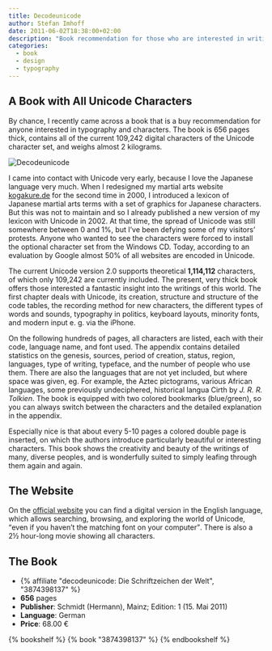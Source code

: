 ```yaml
---
title: Decodeunicode
author: Stefan Imhoff
date: 2011-06-02T18:38:00+02:00
description: "Book recommendation for those who are interested in writing and characters: 'decodeunicode - Die Schriftzeichen der Welt'. 656 pages thick, almost 2 kg heavy and with all 109,242 current characters of the Unicode character set."
categories:
  - book
  - design
  - typography
---
```


## A Book with All Unicode Characters

By chance, I recently came across a book that is a buy recommendation for anyone interested in typography and characters. The book is 656 pages thick, contains all of the current 109,242 digital characters of the Unicode character set, and weighs almost 2 kilograms.

![Decodeunicode](/assets/images/posts/book-decodeunicode.jpg)

I came into contact with Unicode very early, because I love the Japanese language very much. When I redesigned my martial arts website [kogakure.de](https://www.kogakure.de/) for the second time in 2000, I introduced a lexicon of Japanese martial arts terms with a set of graphics for Japanese characters. But this was not to maintain and so I already published a new version of my lexicon with Unicode in 2002. At that time, the spread of Unicode was still somewhere between 0 and 1%, but I’ve been defying some of my visitors’ protests. Anyone who wanted to see the characters were forced to install the optional character set from the Windows CD. Today, according to an evaluation by Google almost 50% of all websites are encoded in Unicode.

The current Unicode version 2.0 supports theoretical **1,114,112** characters, of which only 109,242 are currently included. The present, very thick book offers those interested a fantastic insight into the writings of this world. The first chapter deals with Unicode, its creation, structure and structure of the code tables, the recording method for new characters, the different types of words and sounds, typography in politics, keyboard layouts, minority fonts, and modern input e. g. via the iPhone.

On the following hundreds of pages, all characters are listed, each with their code, language name, and font used. The appendix contains detailed statistics on the genesis, sources, period of creation, status, region, languages, type of writing, typeface, and the number of people who use them. There are also the languages that are not yet included, but where space was given, eg. For example, the Aztec pictograms, various African languages, some previously undeciphered, historical langua Cirth by _J. R. R. Tolkien_. The book is equipped with two colored bookmarks (blue/green), so you can always switch between the characters and the detailed explanation in the appendix.

Especially nice is that about every 5-10 pages a colored double page is inserted, on which the authors introduce particularly beautiful or interesting characters. This book shows the creativity and beauty of the writings of many, diverse peoples, and is wonderfully suited to simply leafing through them again and again.

## The Website

On the [official website](http://www.decodeunicode.org/) you can find a digital version in the English language, which allows searching, browsing, and exploring the world of Unicode, <q>even if you haven’t the matching font on your computer</q>. There is also a 2½ hour-long movie showing all characters.

## The Book

- {% affiliate "decodeunicode: Die Schriftzeichen der Welt", "3874398137" %}
- **656** pages
- **Publisher**: Schmidt (Hermann), Mainz; Edition: 1 (15. Mai 2011)
- **Language**: German
- **Price**: 68.00 €

{% bookshelf %}
{% book "3874398137" %}
{% endbookshelf %}
